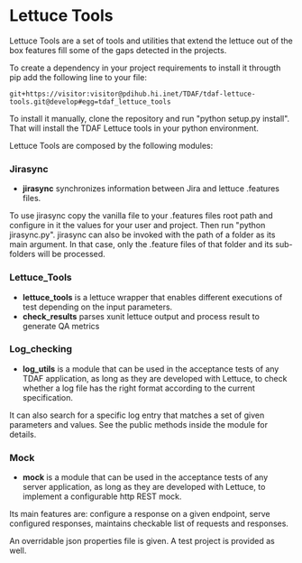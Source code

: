 Lettuce Tools
==========

Lettuce Tools are a set of tools and utilities that extend the lettuce out of the box features fill some of the gaps detected in the projects.

To create a dependency in your project requirements to install it througth pip add the following line to your file:

	git+https://visitor:visitor@pdihub.hi.inet/TDAF/tdaf-lettuce-tools.git@develop#egg=tdaf_lettuce_tools

To install it manually, clone the repository and run "python setup.py install". That will install the TDAF Lettuce tools in your python environment.
	
Lettuce Tools are composed by the following modules:

### Jirasync

* **jirasync** synchronizes information between Jira and lettuce .features files.

To use jirasync copy the vanilla file to your .features files root path and configure in it the values for your user and project. Then run "python jirasync.py". jirasync can also be invoked with the path of a folder as its main argument. In that case, only the .feature files of that folder and its sub-folders will be processed.

### Lettuce_Tools

* **lettuce_tools** is a lettuce wrapper that enables different executions of test depending on the input parameters.
* **check_results** parses xunit lettuce output and process result to generate QA metrics

### Log_checking

* **log_utils** is a module that can be used in the acceptance tests of any TDAF application, as long as they are developed with Lettuce, to check whether a log file has the right format according to the current specification. 

It can also search for a specific log entry that matches a set of given parameters and values. See the public methods inside the module for details.

### Mock

* **mock** is a module that can be used in the acceptance tests of any server application, as long as they are developed with Lettuce, to implement a configurable http REST mock. 

Its main features are: configure a response on a given endpoint, serve configured responses, maintains checkable list of requests and responses. 

An overridable json properties file is given. A test project is provided as well.
